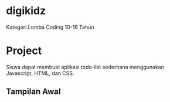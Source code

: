 # digikidz
Kategori Lomba Coding 10-16 Tahun 

# Project
Siswa dapat membuat aplikasi todo-list sederhana menggunakan Javascript, HTML, dan CSS.
## Tampilan Awal 


